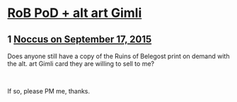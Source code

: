 # [RoB PoD + alt art Gimli](https://community.fantasyflightgames.com/topic/188757-rob-pod-alt-art-gimli/)

## 1 [Noccus on September 17, 2015](https://community.fantasyflightgames.com/topic/188757-rob-pod-alt-art-gimli/?do=findComment&comment=1802571)

Does anyone still have a copy of the Ruins of Belegost print on demand with the alt. art Gimli card they are willing to sell to me?

 

If so, please PM me, thanks.

